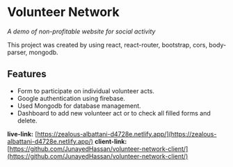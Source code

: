 # Volunteer Network
*A demo of non-profitable website for social activity*

This project was created by using react, react-router, bootstrap, cors, body-parser, mongodb.


## Features
- Form to participate on individual volunteer acts.
- Google authentication using firebase.
- Used Mongodb for database management.
- Dashboard to add new volunteer act or to check all filled forms and delete.


**live-link:** [https://zealous-albattani-d4728e.netlify.app/](https://zealous-albattani-d4728e.netlify.app/)
**client-link:** [https://github.com/JunayedHassan/volunteer-network-client/](https://github.com/JunayedHassan/volunteer-network-client/)
